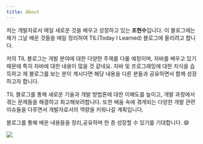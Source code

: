 ```yaml
---
title: About
---
```


저는 개발자로서 매일 새로운 것을 배우고 성장하고 있는 **조현수**입니다. 
이 블로그에는 제가 그날 배운 것들을 매일 정리하여 TIL(Today I Learned) 블로그에 올리려고 합니다.

저의 TIL 블로그는 개발 분야에 대한 다양한 주제를 다룰 예정이며, 자바를 배우고 있기 때문에 특히 자바에 대한 내용이 많을 것 같네요. 자바 및 프로그래밍에 대한 지식을 습득하고 제 블로그를 보는 분이 계시다면 해당 내용을 다른 분들과 공유하면서 함께 성장하고자 합니다.

TIL 블로그를 통해 새로운 기술과 개발 방법론에 대한 이해도를 높이고, 개발 과정에서 겪는 문제들을 해결하고 회고해보려합니다. 또한 배움 속에 겪게되는 다양한 개발 관련 이슈들을 다루면서 개발자로서의 역량을 키워나갈 계획입니다.

블로그를 통해 배운 내용들을 정리,공유하며 한 층 성장할 수 있기를 기대합니다. :smile:

<img src="https://ghchart.rshah.org/HyunsooZo"/>